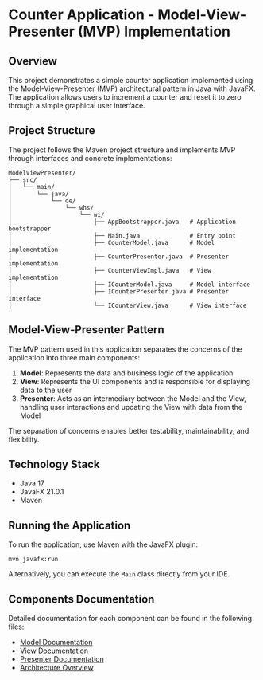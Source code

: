 # Counter Application - Model-View-Presenter (MVP) Implementation

## Overview

This project demonstrates a simple counter application implemented using the Model-View-Presenter (MVP) architectural pattern in Java with JavaFX. The application allows users to increment a counter and reset it to zero through a simple graphical user interface.

## Project Structure

The project follows the Maven project structure and implements MVP through interfaces and concrete implementations:

```
ModelViewPresenter/
├── src/
│   └── main/
│       └── java/
│           └── de/
│               └── whs/
│                   └── wi/
│                       ├── AppBootstrapper.java   # Application bootstrapper
│                       ├── Main.java              # Entry point
│                       ├── CounterModel.java      # Model implementation
│                       ├── CounterPresenter.java  # Presenter implementation
│                       ├── CounterViewImpl.java   # View implementation
│                       ├── ICounterModel.java     # Model interface
│                       ├── ICounterPresenter.java # Presenter interface
│                       └── ICounterView.java      # View interface
```

## Model-View-Presenter Pattern

The MVP pattern used in this application separates the concerns of the application into three main components:

1. **Model**: Represents the data and business logic of the application
2. **View**: Represents the UI components and is responsible for displaying data to the user
3. **Presenter**: Acts as an intermediary between the Model and the View, handling user interactions and updating the View with data from the Model

The separation of concerns enables better testability, maintainability, and flexibility.

## Technology Stack

- Java 17
- JavaFX 21.0.1
- Maven 

## Running the Application

To run the application, use Maven with the JavaFX plugin:

```
mvn javafx:run
```

Alternatively, you can execute the `Main` class directly from your IDE.

## Components Documentation

Detailed documentation for each component can be found in the following files:

- [Model Documentation](./docs/model.md)
- [View Documentation](./docs/view.md)
- [Presenter Documentation](./docs/presenter.md)
- [Architecture Overview](./docs/architecture.md)
